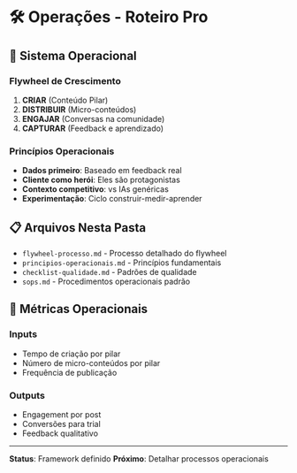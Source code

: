 # 🛠️ Operações - Roteiro Pro

## 🎯 Sistema Operacional

### Flywheel de Crescimento
1. **CRIAR** (Conteúdo Pilar)
2. **DISTRIBUIR** (Micro-conteúdos)
3. **ENGAJAR** (Conversas na comunidade)
4. **CAPTURAR** (Feedback e aprendizado)

### Princípios Operacionais
- **Dados primeiro**: Baseado em feedback real
- **Cliente como herói**: Eles são protagonistas
- **Contexto competitivo**: vs IAs genéricas
- **Experimentação**: Ciclo construir-medir-aprender

## 📋 Arquivos Nesta Pasta

- `flywheel-processo.md` - Processo detalhado do flywheel
- `principios-operacionais.md` - Princípios fundamentais
- `checklist-qualidade.md` - Padrões de qualidade
- `sops.md` - Procedimentos operacionais padrão

## 🔄 Métricas Operacionais

### Inputs
- Tempo de criação por pilar
- Número de micro-conteúdos por pilar
- Frequência de publicação

### Outputs
- Engagement por post
- Conversões para trial
- Feedback qualitativo

---

**Status**: Framework definido
**Próximo**: Detalhar processos operacionais